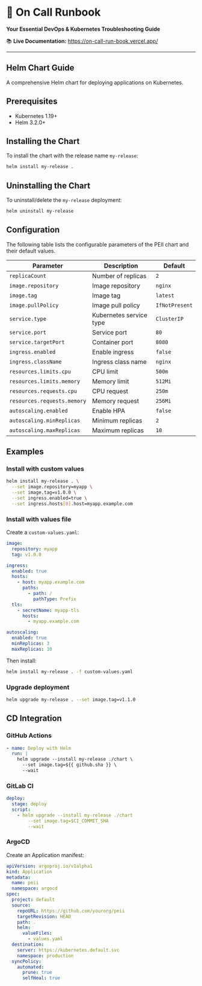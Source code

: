 # 🚨 On Call Runbook

**Your Essential DevOps & Kubernetes Troubleshooting Guide**

📚 **Live Documentation:** https://on-call-run-book.vercel.app/

---

## Helm Chart Guide

A comprehensive Helm chart for deploying applications on Kubernetes.

## Prerequisites

- Kubernetes 1.19+
- Helm 3.2.0+

## Installing the Chart

To install the chart with the release name `my-release`:

```bash
helm install my-release .
```

## Uninstalling the Chart

To uninstall/delete the `my-release` deployment:

```bash
helm uninstall my-release
```

## Configuration

The following table lists the configurable parameters of the PEII chart and their default values.

| Parameter | Description | Default |
|-----------|-------------|---------|
| `replicaCount` | Number of replicas | `2` |
| `image.repository` | Image repository | `nginx` |
| `image.tag` | Image tag | `latest` |
| `image.pullPolicy` | Image pull policy | `IfNotPresent` |
| `service.type` | Kubernetes service type | `ClusterIP` |
| `service.port` | Service port | `80` |
| `service.targetPort` | Container port | `8080` |
| `ingress.enabled` | Enable ingress | `false` |
| `ingress.className` | Ingress class name | `nginx` |
| `resources.limits.cpu` | CPU limit | `500m` |
| `resources.limits.memory` | Memory limit | `512Mi` |
| `resources.requests.cpu` | CPU request | `250m` |
| `resources.requests.memory` | Memory request | `256Mi` |
| `autoscaling.enabled` | Enable HPA | `false` |
| `autoscaling.minReplicas` | Minimum replicas | `2` |
| `autoscaling.maxReplicas` | Maximum replicas | `10` |

## Examples

### Install with custom values

```bash
helm install my-release . \
  --set image.repository=myapp \
  --set image.tag=v1.0.0 \
  --set ingress.enabled=true \
  --set ingress.hosts[0].host=myapp.example.com
```

### Install with values file

Create a `custom-values.yaml`:

```yaml
image:
  repository: myapp
  tag: v1.0.0

ingress:
  enabled: true
  hosts:
    - host: myapp.example.com
      paths:
        - path: /
          pathType: Prefix
  tls:
    - secretName: myapp-tls
      hosts:
        - myapp.example.com

autoscaling:
  enabled: true
  minReplicas: 3
  maxReplicas: 10
```

Then install:

```bash
helm install my-release . -f custom-values.yaml
```

### Upgrade deployment

```bash
helm upgrade my-release . --set image.tag=v1.1.0
```

## CD Integration

### GitHub Actions

```yaml
- name: Deploy with Helm
  run: |
    helm upgrade --install my-release ./chart \
      --set image.tag=${{ github.sha }} \
      --wait
```

### GitLab CI

```yaml
deploy:
  stage: deploy
  script:
    - helm upgrade --install my-release ./chart
        --set image.tag=$CI_COMMIT_SHA
        --wait
```

### ArgoCD

Create an Application manifest:

```yaml
apiVersion: argoproj.io/v1alpha1
kind: Application
metadata:
  name: peii
  namespace: argocd
spec:
  project: default
  source:
    repoURL: https://github.com/yourorg/peii
    targetRevision: HEAD
    path: .
    helm:
      valueFiles:
        - values.yaml
  destination:
    server: https://kubernetes.default.svc
    namespace: production
  syncPolicy:
    automated:
      prune: true
      selfHeal: true
```
